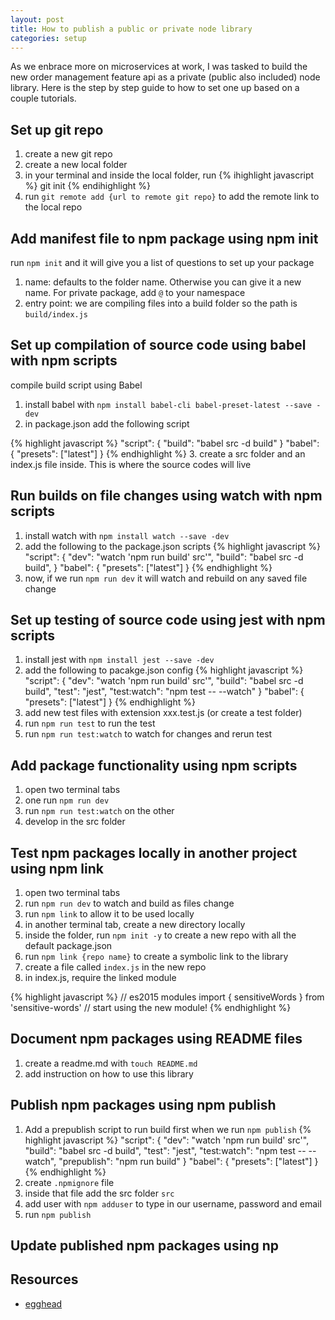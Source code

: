 ```yaml
---
layout: post
title: How to publish a public or private node library
categories: setup
---
```


As we enbrace more on microservices at work, I was tasked to build the new order management feature api as a private (public also included) node library. Here is the step by step guide to how to set one up based on a couple tutorials.
<!--more-->

## Set up git repo
1. create a new git repo
2. create a new local folder
3. in your terminal and inside the local folder, run {% ihighlight javascript %} git init {% endihighlight %}
4. run `git remote add {url to remote git repo}` to add the remote link to the local repo

## Add manifest file to npm package using npm init
run `npm init` and it will give you a list of questions to set up your package
  1. name: defaults to the folder name. Otherwise you can give it a new name. For private package, add `@` to your namespace
  2. entry point: we are compiling files into a build folder so the path is `build/index.js`

## Set up compilation of source code using babel with npm scripts
compile build script using Babel
1. install babel with `npm install babel-cli babel-preset-latest --save -dev`
2. in package.json add the following script

{% highlight javascript %}
"script": {
  "build": "babel src -d build"
}
"babel": {
  "presets": ["latest"]
}
{% endhighlight %}
3. create a src folder and an index.js file inside.  This is where the source codes will live

## Run builds on file changes using watch with npm scripts
1. install watch with `npm install watch --save -dev`
2. add the following to the package.json scripts
{% highlight javascript %}
"script": {
  "dev": "watch 'npm run build' src'",
  "build": "babel src -d build",
}
"babel": {
  "presets": ["latest"]
}
{% endhighlight %}
3. now, if we run `npm run dev` it will watch and rebuild on any saved file change

## Set up testing of source code using jest with npm scripts
1. install jest with `npm install jest --save -dev`
2. add the following to pacakge.json config
{% highlight javascript %}
"script": {
  "dev": "watch 'npm run build' src'",
  "build": "babel src -d build",
  "test": "jest",
  "test:watch": "npm test -- --watch"
}
"babel": {
  "presets": ["latest"]
}
{% endhighlight %}
3. add new test files with extension xxx.test.js (or create a test folder)
4. run `npm run test` to run the test
5. run `npm run test:watch` to watch for changes and rerun test

## Add package functionality using npm scripts
1. open two terminal tabs
  1. one run `npm run dev`
  2. run `npm run test:watch` on the other
2. develop in the src folder

## Test npm packages locally in another project using npm link
1. open two terminal tabs
  1. run `npm run dev` to watch and build as files change
  2. run `npm link` to allow it to be used locally
2. in another terminal tab, create a new directory locally
3. inside the folder, run `npm init -y` to create a new repo with all the default package.json
4. run `npm link {repo name}` to create a symbolic link to the library
5. create a file called `index.js` in the new repo
6. in index.js, require the linked module

{% highlight javascript %}
// es2015 modules
import { sensitiveWords } from 'sensitive-words'
// start using the new module!
{% endhighlight %}

## Document npm packages using README files
1. create a readme.md with `touch README.md`
2. add instruction on how to use this library

## Publish npm packages using npm publish
1. Add a prepublish script to run build first when we run `npm publish`
{% highlight javascript %}
"script": {
  "dev": "watch 'npm run build' src'",
  "build": "babel src -d build",
  "test": "jest",
  "test:watch": "npm test -- --watch",
  "prepublish": "npm run build"
}
"babel": {
  "presets": ["latest"]
}
{% endhighlight %}
2. create `.npmignore` file
3. inside that file add the src folder `src`
4. add user with `npm adduser` to type in our username, password and email
5. run `npm publish`

## Update published npm packages using np


## Resources
* [egghead](https://egghead.io/lessons/javascript-add-manifest-files-to-npm-packages-using-npm-init)
